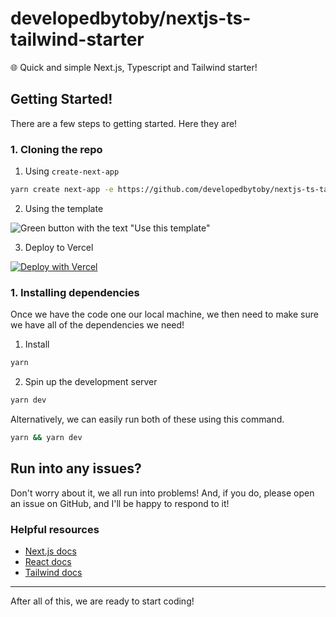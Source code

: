 # developedbytoby/nextjs-ts-tailwind-starter

🌐 Quick and simple Next.js, Typescript and Tailwind starter!

## Getting Started!

There are a few steps to getting started. Here they are!

### 1. Cloning the repo

1. Using `create-next-app`

``` bash
yarn create next-app -e https://github.com/developedbytoby/nextjs-ts-tailwind-starter your-app
```

2. Using the template

![Green button with the text "Use this template"](https://tobyl.ink/next-ts-tailwind.png)

3. Deploy to Vercel

[![Deploy with Vercel](https://vercel.com/button)](https://vercel.com/new/clone?repository-url=https%3A%2F%2Fgithub.com%2Fdevelopedbytoby%2Fnextjs-ts-tailwind-starter)

### 1. Installing dependencies

Once we have the code one our local machine, we then need to make sure we have all of the dependencies we need!

1. Install

``` bash
yarn
```

2. Spin up the development server

``` bash
yarn dev
```

Alternatively,  we can easily run both of these using this command.

``` bash
yarn && yarn dev
```

## Run into any issues?

Don't worry about it, we all run into problems! And, if you do, please open an issue on GitHub, and I'll be happy to respond to it!

### Helpful resources

- [Next.js docs](https://nextjs.org/docs/getting-started)
- [React docs](https://reactjs.org/docs/getting-started.html)
- [Tailwind docs](https://tailwindcss.com/docs/installation)

---

After all of this, we are ready to start coding!
